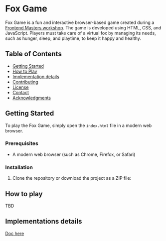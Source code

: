 # Fox Game

Fox Game is a fun and interactive browser-based game created during a [Frontend Masters workshop](https://frontendmasters.com/courses/front-end-game/). The game is developed using HTML, CSS, and JavaScript. Players must take care of a virtual fox by managing its needs, such as hunger, sleep, and playtime, to keep it happy and healthy.

## Table of Contents

- [Getting Started](#getting-started)
- [How to Play](#how-to-play)
- [Implementation details](/doc/implementation-details.md)
- [Contributing](#contributing)
- [License](#license)
- [Contact](#contact)
- [Acknowledgments](#acknowledgments)

## Getting Started

To play the Fox Game, simply open the `index.html` file in a modern web browser.

### Prerequisites

- A modern web browser (such as Chrome, Firefox, or Safari)

### Installation

1. Clone the repository or download the project as a ZIP file:

## How to play

TBD

## Implementations details

[Doc here](/doc/implementation-details.md)
